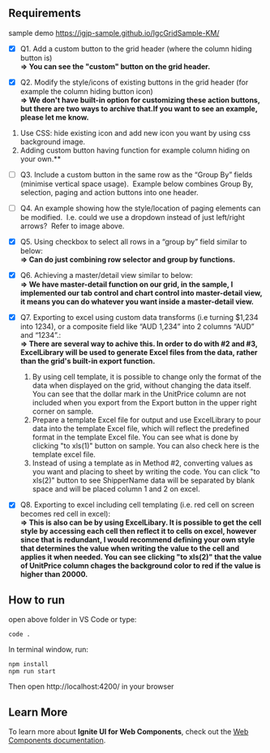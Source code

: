 ## Requirements

sample demo
https://igjp-sample.github.io/IgcGridSample-KM/

- [x] Q1. Add a custom button to the grid header (where the column hiding button is)<br>**=> You can see the "custom" button on the grid header.**

- [x] Q2. Modify the style/icons of existing buttons in the grid header (for example the column hiding button icon)<br>**=> We don't have built-in option for customizing these action buttons, but there are two ways to archive that.If you want to see an example, please let me know.**
1. Use CSS: hide existing icon and add new icon you want by using css background image.
2. Adding custom button having function for example column hiding on your own.**

- [ ] Q3. Include a custom button in the same row as the “Group By” fields (minimise vertical space usage).  Example below combines Group By, selection, paging and action buttons into one header.

- [ ] Q4. An example showing how the style/location of paging elements can be modified.  I.e. could we use a dropdown instead of just left/right arrows?  Refer to image above.

- [x] Q5. Using checkbox to select all rows in a “group by” field similar to below:<br>**=> Can do just combining row selector and group by functions.**

- [x] Q6. Achieving a master/detail view similar to below:<br>**=> We have master-detail function on our grid, in the sample, I implemented our tab control and chart control into master-detail view, it means you can do whatever you want inside a master-detail view.**

- [x] Q7. Exporting to excel using custom data transforms (i.e turning $1,234 into 1234), or a composite field like “AUD 1,234” into 2 columns “AUD” and “1234”.:<br>**=> There are several way to achive this. In order to do with #2 and #3, ExcelLibrary will be used to generate Excel files from the data, rather than the grid's built-in export function.**
    1. By using cell template, it is possible to change only the format of the data when displayed on the grid, without changing the data itself. You can see that the dollar mark in the UnitPrice column are not included when you export from the Export button in the upper right corner on sample.
    2. Prepare a template Excel file for output and use ExcelLibrary to pour data into the template Excel file, which will reflect the predefined format in the template Excel file. You can see what is done by clicking "to xls(1)" button on sample. You can also check here is the template excel file.
    3. Instead of using a template as in Method #2, converting values as you want and placing to sheet by writing the code. You can click "to xls(2)" button to see ShipperName data will be separated by blank space and will be placed column 1 and 2 on excel.

- [x] Q8. Exporting to excel including cell templating (i.e. red cell on screen becomes red cell in excel):<br>**=> This is also can be by using ExcelLibary. It is possible to get the cell style by accessing each cell then reflect it to cells on excel, however since that is redundant, I would recommend defining your own style that determines the value when writing the value to the cell and applies it when needed. You can see clicking "to xls(2)" that the value of UnitPrice column chages the background color to red if the value is higher than 20000.**

## How to run

open above folder in VS Code or type:
```
code .
```

In terminal window, run:

```
npm install
npm run start
```

Then open http://localhost:4200/ in your browser


## Learn More

To learn more about **Ignite UI for Web Components**, check out the [Web Components documentation](https://infragistics.com/webcomponentssite/components/general-getting-started.html).
